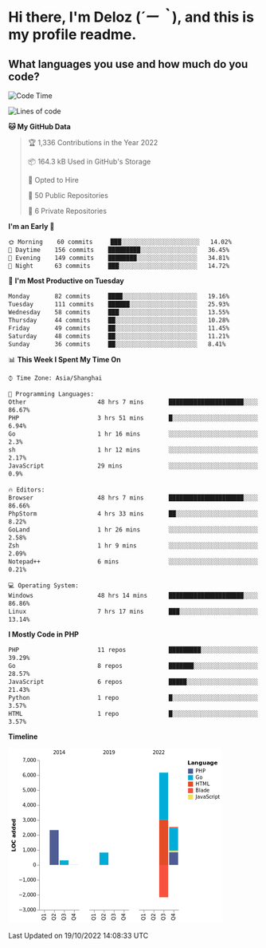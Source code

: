 # **Hi there, I'm Deloz (*´ー｀*), and this is my profile readme.**
<!--  [![Profile views](https://gpvc.arturio.dev/dank-del)](https://github.com/dank-del) -->
## **What languages you use and how much do you code?**

<!--START_SECTION:waka-->
![Code Time](http://img.shields.io/badge/Code%20Time-62%20hrs%2015%20mins-blue)

![Lines of code](https://img.shields.io/badge/From%20Hello%20World%20I%27ve%20Written-10%20Thousand%20lines%20of%20code-blue)

**🐱 My GitHub Data** 

> 🏆 1,336 Contributions in the Year 2022
 > 
> 📦 164.3 kB Used in GitHub's Storage 
 > 
> 💼 Opted to Hire
 > 
> 📜 50 Public Repositories 
 > 
> 🔑 6 Private Repositories  
 > 
**I'm an Early 🐤** 

```text
🌞 Morning    60 commits     ███░░░░░░░░░░░░░░░░░░░░░░   14.02% 
🌆 Daytime    156 commits    █████████░░░░░░░░░░░░░░░░   36.45% 
🌃 Evening    149 commits    ████████░░░░░░░░░░░░░░░░░   34.81% 
🌙 Night      63 commits     ███░░░░░░░░░░░░░░░░░░░░░░   14.72%

```
📅 **I'm Most Productive on Tuesday** 

```text
Monday       82 commits     ████░░░░░░░░░░░░░░░░░░░░░   19.16% 
Tuesday      111 commits    ██████░░░░░░░░░░░░░░░░░░░   25.93% 
Wednesday    58 commits     ███░░░░░░░░░░░░░░░░░░░░░░   13.55% 
Thursday     44 commits     ██░░░░░░░░░░░░░░░░░░░░░░░   10.28% 
Friday       49 commits     ██░░░░░░░░░░░░░░░░░░░░░░░   11.45% 
Saturday     48 commits     ██░░░░░░░░░░░░░░░░░░░░░░░   11.21% 
Sunday       36 commits     ██░░░░░░░░░░░░░░░░░░░░░░░   8.41%

```


📊 **This Week I Spent My Time On** 

```text
⌚︎ Time Zone: Asia/Shanghai

💬 Programming Languages: 
Other                    48 hrs 7 mins       █████████████████████░░░░   86.67% 
PHP                      3 hrs 51 mins       █░░░░░░░░░░░░░░░░░░░░░░░░   6.94% 
Go                       1 hr 16 mins        ░░░░░░░░░░░░░░░░░░░░░░░░░   2.3% 
sh                       1 hr 12 mins        ░░░░░░░░░░░░░░░░░░░░░░░░░   2.17% 
JavaScript               29 mins             ░░░░░░░░░░░░░░░░░░░░░░░░░   0.9%

🔥 Editors: 
Browser                  48 hrs 7 mins       █████████████████████░░░░   86.66% 
PhpStorm                 4 hrs 33 mins       ██░░░░░░░░░░░░░░░░░░░░░░░   8.22% 
GoLand                   1 hr 26 mins        ░░░░░░░░░░░░░░░░░░░░░░░░░   2.58% 
Zsh                      1 hr 9 mins         ░░░░░░░░░░░░░░░░░░░░░░░░░   2.09% 
Notepad++                6 mins              ░░░░░░░░░░░░░░░░░░░░░░░░░   0.21%

💻 Operating System: 
Windows                  48 hrs 14 mins      █████████████████████░░░░   86.86% 
Linux                    7 hrs 17 mins       ███░░░░░░░░░░░░░░░░░░░░░░   13.14%

```

**I Mostly Code in PHP** 

```text
PHP                      11 repos            █████████░░░░░░░░░░░░░░░░   39.29% 
Go                       8 repos             ███████░░░░░░░░░░░░░░░░░░   28.57% 
JavaScript               6 repos             █████░░░░░░░░░░░░░░░░░░░░   21.43% 
Python                   1 repo              █░░░░░░░░░░░░░░░░░░░░░░░░   3.57% 
HTML                     1 repo              █░░░░░░░░░░░░░░░░░░░░░░░░   3.57%

```


**Timeline**

![Chart not found](https://raw.githubusercontent.com/deloz/deloz/main/charts/bar_graph.png) 


 Last Updated on 19/10/2022 14:08:33 UTC
<!--END_SECTION:waka-->
